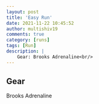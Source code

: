```yaml
---
layout: post
title: 'Easy Run'
date: 2021-11-22 10:45:52
author: multishiv19
comments: true
category: [runs]
tags: [Run]
description: |
    Gear: Brooks Adrenaline<br/>
---
```


## Gear
Brooks Adrenaline



<div width='100%' class='strava-embed-placeholder' data-embed-type='activity' data-embed-id='6294255662'></div>
<script src='https://strava-embeds.com/embed.js'></script>
